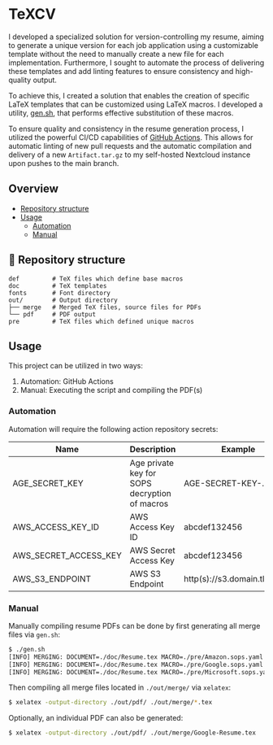 # TeXCV

I developed a specialized solution for version-controlling my resume, aiming to generate a unique version for each job application using a customizable template without the need to manually create a new file for each implementation. Furthermore, I sought to automate the process of delivering these templates and add linting features to ensure consistency and high-quality output.

To achieve this, I created a solution that enables the creation of specific LaTeX templates that can be customized using LaTeX macros. I developed a utility, [gen.sh](https://github.com/Euvaz/TeXCV/blob/main/gen.sh), that performs effective substitution of these macros.

To ensure quality and consistency in the resume generation process, I utilized the powerful CI/CD capabilities of [GitHub Actions](https://github.com/features/actions). This allows for automatic linting of new pull requests and the automatic compilation and delivery of a new `Artifact.tar.gz` to my self-hosted Nextcloud instance upon pushes to the main branch.

## Overview

- [Repository structure](https://github.com/euvaz/texcv#-repository-structure)
- [Usage](https://github.com/euvaz/texcv#usage)
    - [Automation](https://github.com/euvaz/texcv#automation)
    - [Manual](https://github.com/euvaz/texcv#manual)

## 📂 Repository structure

```
def         # TeX files which define base macros
doc         # TeX templates
fonts       # Font directory
out/        # Output directory
├── merge   # Merged TeX files, source files for PDFs
└── pdf     # PDF output
pre         # TeX files which defined unique macros
```

## Usage

This project can be utilized in two ways:

1. Automation: GitHub Actions
2. Manual: Executing the script and compiling the PDF(s)

### Automation

Automation will require the following action repository secrets:

| Name | Description | Example |
| ---- | ----------- | ------- |
| AGE_SECRET_KEY | Age private key for SOPS decryption of macros | AGE-SECRET-KEY-... |
| AWS_ACCESS_KEY_ID | AWS Access Key ID | abcdef132456 |
| AWS_SECRET_ACCESS_KEY | AWS Secret Access Key | abcdef123456 |
| AWS_S3_ENDPOINT | AWS S3 Endpoint | http(s)://s3.domain.tld:9000 |

### Manual

Manually compiling resume PDFs can be done by first generating all merge files via `gen.sh`:

```bash
$ ./gen.sh
[INFO] MERGING: DOCUMENT=./doc/Resume.tex MACRO=./pre/Amazon.sops.yaml MERGE=./out/merge/Amazon-Resume.tex
[INFO] MERGING: DOCUMENT=./doc/Resume.tex MACRO=./pre/Google.sops.yaml MERGE=./out/merge/Google-Resume.tex
[INFO] MERGING: DOCUMENT=./doc/Resume.tex MACRO=./pre/Microsoft.sops.yaml MERGE=./out/merge/Microsoft-Resume.tex
```

Then compiling all merge files located in `./out/merge/` via `xelatex`:

```bash
$ xelatex -output-directory ./out/pdf/ ./out/merge/*.tex
```

Optionally, an individual PDF can also be generated:

```bash
$ xelatex -output-directory ./out/pdf/ ./out/merge/Google-Resume.tex
```

